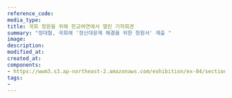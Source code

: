 ```yaml
---
reference_code:
media_type:
title: 국회 청원을 위해 한교여연에서 열린 기자회견
summary: "정대협, 국회에 '정신대문제 해결을 위한 청원서' 제출 "
image:
description:
modified_at:
created_at:
components:
- https://wwm3.s3.ap-northeast-2.amazonaws.com/exhibition/ex-04/section-01-right/14_국회+청원을+위해+한교여연에서+열린+기자회견.JPG
tags:
-
---
```

